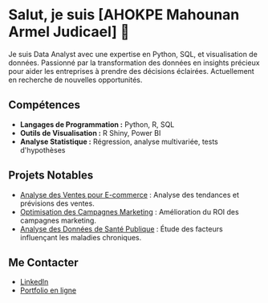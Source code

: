 # Salut, je suis [AHOKPE Mahounan Armel Judicael] 👋

Je suis Data Analyst avec une expertise en Python, SQL, et visualisation de données. Passionné par la transformation des données en insights précieux pour aider les entreprises à prendre des décisions éclairées. Actuellement en recherche de nouvelles opportunités.

## Compétences
- **Langages de Programmation :** Python, R, SQL
- **Outils de Visualisation :** R Shiny, Power BI
- **Analyse Statistique :** Régression, analyse multivariée, tests d'hypothèses

## Projets Notables
- [Analyse des Ventes pour E-commerce](lien_vers_projet) : Analyse des tendances et prévisions des ventes.
- [Optimisation des Campagnes Marketing](lien_vers_projet) : Amélioration du ROI des campagnes marketing.
- [Analyse des Données de Santé Publique](lien_vers_projet) : Étude des facteurs influençant les maladies chroniques.

## Me Contacter
- [LinkedIn](lien_vers_linkedin)
- [Portfolio en ligne](lien_vers_portfolio)
